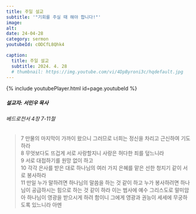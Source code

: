 ```yaml
---
title: 주일 설교
subtitle: '"기회를 주실 때 해야 합니다!"'
image: 
alt:
date: 24-04-28
category: sermon
youtubeId: cODCfL8Qhk4

caption:
  title: 주일 설교
  subtitle: 2024. 4. 28
  # thumbnail: https://img.youtube.com/vi/4DpByroni3c/hqdefault.jpg
---
```

{% include youtubePlayer.html id=page.youtubeId %}

##### 설교자: 서민우 목사

###### 베드로전서 4장 7-11절

> 7 만물의 마지막이 가까이 왔으니 그러므로 너희는 정신을 차리고 근신하여 기도하라  
> 8 무엇보다도 뜨겁게 서로 사랑할지니 사랑은 허다한 죄를 덮느니라  
> 9 서로 대접하기를 원망 없이 하고  
> 10 각각 은사를 받은 대로 하나님의 여러 가지 은혜를 맡은 선한 청지기 같이 서로 봉사하라  
> 11 만일 누가 말하려면 하나님의 말씀을 하는 것 같이 하고 누가 봉사하려면 하나님이 공급하시는 힘으로 하는 것 같이 하라 이는 범사에 예수 그리스도로 말미암아 하나님이 영광을 받으시게 하려 함이니 그에게 영광과 권능이 세세에 무궁하도록 있느니라 아멘
